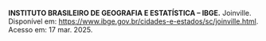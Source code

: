 **INSTITUTO BRASILEIRO DE GEOGRAFIA E ESTATÍSTICA – IBGE.** Joinville. 
Disponível em: https://www.ibge.gov.br/cidades-e-estados/sc/joinville.html. Acesso em: 17 mar. 2025.

